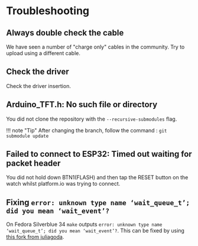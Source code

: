# Troubleshooting

## Always double check the cable

We have seen a number of "charge only" cables in the community. Try to upload using a different cable.

## Check the driver

Check the driver insertion.

## Arduino_TFT.h: No such file or directory

You did not clone the repository with the `--recursive-submodules` flag.

!!! note "Tip"
    After changing the branch, follow the command :
    `git submodule update`

## Failed to connect to ESP32: Timed out waiting for packet header

You did not hold down BTN1(FLASH) and then tap the RESET button on the watch whilst platform.io was trying to connect.

## Fixing `error: unknown type name ‘wait_queue_t’; did you mean ‘wait_event’?`

On Fedora Silverblue 34 `make` outputs `error: unknown type name ‘wait_queue_t’; did you mean ‘wait_event’?`.
This can be fixed by using [this fork from juliagoda](https://github.com/juliagoda/CH341SER).
